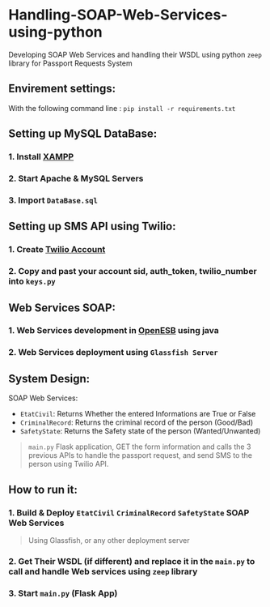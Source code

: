 # Handling-SOAP-Web-Services-using-python
Developing SOAP Web Services and handling their WSDL using python ``zeep`` library for Passport Requests System

## Envirement settings:
With the following command line : ``pip install -r requirements.txt``

## Setting up MySQL DataBase:
### 1. Install [XAMPP](https://www.apachefriends.org/download.html)
### 2. Start Apache & MySQL Servers
### 3. Import ``DataBase.sql``

## Setting up SMS API using Twilio:
### 1. Create [Twilio Account](https://www.twilio.com)
### 2. Copy and past your **account sid**, **auth_token**, **twilio_number** into ``keys.py``

## Web Services SOAP:
### 1. Web Services development in [OpenESB](https://open-esb.net/) using java
### 2. Web Services deployment using ``Glassfish Server``

## System Design:
SOAP Web Services:
- ``EtatCivil``: Returns Whether the entered Informations are True or False
- ``CriminalRecord``: Returns the criminal record of the person (Good/Bad)
- ``SafetyState``: Returns the Safety state of the person (Wanted/Unwanted)

> ``main.py`` Flask application, GET the form information and calls the 3 previous APIs to handle the passport request, and send SMS to the person using Twilio API.

## How to run it:
### 1. Build & Deploy ``EtatCivil`` ``CriminalRecord`` ``SafetyState`` SOAP Web Services
> Using Glassfish, or any other deployment server
### 2. Get Their WSDL (if different) and replace it in the ``main.py`` to call and handle Web services using ``zeep`` library
### 3. Start ``main.py`` (Flask App)
